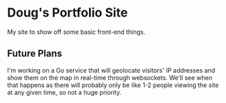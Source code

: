 # Doug's Portfolio Site

My site to show off some basic front-end things.

## Future Plans

I'm working on a Go service that will geolocate visitors' IP addresses and show them on the map in real-time through websockets. We'll see when that happens as there will probably only be like 1-2 people viewing the site at any given time, so not a huge priority.

